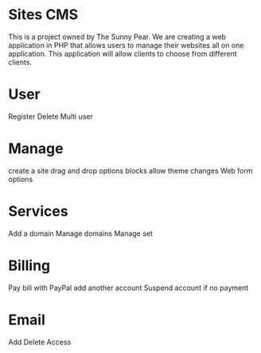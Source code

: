 # Sites CMS

This is a project owned by The Sunny Pear. We are creating a web application in PHP that allows users to manage their websites all on one application. This application will allow clients to choose from different clients.

# User 
  Register
  Delete
  Multi user 
 # Manage
  create a site
drag and drop options blocks
allow theme changes 
Web form options
# Services
  Add a domain
  Manage domains
  Manage set
# Billing
  Pay bill with PayPal
  add another account
  Suspend account if no payment
# Email
  Add 
  Delete 
  Access
